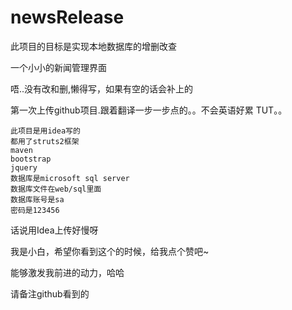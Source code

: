 # newsRelease
此项目的目标是实现本地数据库的增删改查

一个小小的新闻管理界面

唔..没有改和删,懒得写，如果有空的话会补上的

第一次上传github项目.跟着翻译一步一步点的。。不会英语好累 TUT。。

    此项目是用idea写的
    都用了struts2框架  
    maven 
    bootstrap
    jquery
    数据库是microsoft sql server
    数据库文件在web/sql里面
    数据库账号是sa
    密码是123456 
    
话说用Idea上传好慢呀

我是小白，希望你看到这个的时候，给我点个赞吧~

能够激发我前进的动力，哈哈
  
  请备注github看到的
 
  
